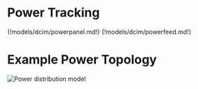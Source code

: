 # Power Tracking

{!models/dcim/powerpanel.md!}
{!models/dcim/powerfeed.md!}

# Example Power Topology

![Power distribution model](/media/power_distribution.png)
